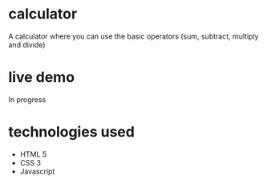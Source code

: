 # calculator
A calculator where you can use the basic operators (sum, subtract, multiply and divide)

# live demo
In progress

# technologies used
- HTML 5
- CSS 3
- Javascript